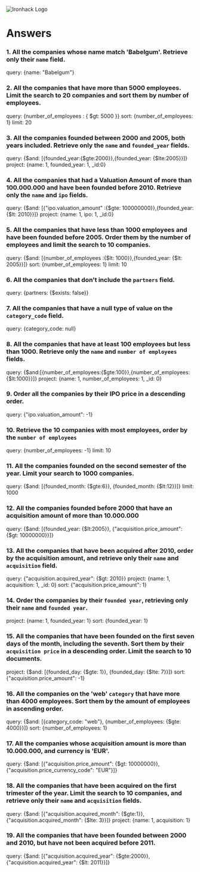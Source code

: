 ![Ironhack Logo](https://i.imgur.com/1QgrNNw.png)

# Answers

### 1. All the companies whose name match 'Babelgum'. Retrieve only their `name` field.

<!-- Your Code Goes Here -->
query: {name: "Babelgum"}

### 2. All the companies that have more than 5000 employees. Limit the search to 20 companies and sort them by **number of employees**.

<!-- Your Code Goes Here -->
query: {number_of_employees : { $gt: 5000 }}
sort: {number_of_employees: 1}
limit: 20

### 3. All the companies founded between 2000 and 2005, both years included. Retrieve only the `name` and `founded_year` fields.

<!-- Your Code Goes Here -->
query: {$and: [{founded_year:{$gte:2000}},{founded_year: {$lte:2005}}]}
project: {name: 1, founded_year: 1, _id:0}

### 4. All the companies that had a Valuation Amount of more than 100.000.000 and have been founded before 2010. Retrieve only the `name` and `ipo` fields.

<!-- Your Code Goes Here -->
query: {$and: [{"ipo.valuation_amount" :{$gte: 100000000}},{founded_year: {$lt: 2010}}]}
project: {name: 1, ipo: 1, _id:0}

### 5. All the companies that have less than 1000 employees and have been founded before 2005. Order them by the number of employees and limit the search to 10 companies.

<!-- Your Code Goes Here -->
query: {$and: [{number_of_employees :{$lt: 1000}},{founded_year: {$lt: 2005}}]}
sort: {number_of_employees: 1}
limit: 10

### 6. All the companies that don't include the `partners` field.

<!-- Your Code Goes Here -->
query: {partners: {$exists: false}}

### 7. All the companies that have a null type of value on the `category_code` field.

<!-- Your Code Goes Here -->
query: {category_code: null}

### 8. All the companies that have at least 100 employees but less than 1000. Retrieve only the `name` and `number of employees` fields.

<!-- Your Code Goes Here -->
query: {$and:[{number_of_employees:{$gte:100}},{number_of_employees:{$lt:1000}}]} 
project: {name: 1, number_of_employees: 1, _id: 0}

### 9. Order all the companies by their IPO price in a descending order.

<!-- Your Code Goes Here -->
query: {"ipo.valuation_amount": -1}

### 10. Retrieve the 10 companies with most employees, order by the `number of employees`

<!-- Your Code Goes Here -->
query: {number_of_employees: -1}
limit: 10

### 11. All the companies founded on the second semester of the year. Limit your search to 1000 companies.

<!-- Your Code Goes Here -->
query: {$and: [{founded_month: {$gte:6}}, {founded_month: {$lt:12}}]}
limit: 1000

### 12. All the companies founded before 2000 that have an acquisition amount of more than 10.000.000

<!-- Your Code Goes Here -->
query: {$and: [{founded_year: {$lt:2005}}, {"acquisition.price_amount": {$gt: 10000000}}]}

### 13. All the companies that have been acquired after 2010, order by the acquisition amount, and retrieve only their `name` and `acquisition` field.

<!-- Your Code Goes Here -->
query: {"acquisition.acquired_year": {$gt: 2010}}
project: {name: 1, acquisition: 1, _id: 0}
sort: {"acquisition.price_amount": 1}

### 14. Order the companies by their `founded year`, retrieving only their `name` and `founded year`.

<!-- Your Code Goes Here -->
project: {name: 1, founded_year: 1}
sort: {founded_year: 1}

### 15. All the companies that have been founded on the first seven days of the month, including the seventh. Sort them by their `acquisition price` in a descending order. Limit the search to 10 documents.

<!-- Your Code Goes Here -->
project: {$and: [{founded_day: {$gte: 1}}, {founded_day: {$lte: 7}}]}
sort: {"acquisition.price_amount": -1}

### 16. All the companies on the 'web' `category` that have more than 4000 employees. Sort them by the amount of employees in ascending order.

<!-- Your Code Goes Here -->
query: {$and: [{category_code: "web"}, {number_of_employees: {$gte: 4000}}]}
sort: {number_of_employees: 1}

### 17. All the companies whose acquisition amount is more than 10.000.000, and currency is 'EUR'.

<!-- Your Code Goes Here -->
query: {$and: [{"acquisition.price_amount": {$gt: 10000000}}, {"acquisition.price_currency_code": "EUR"}]}


### 18. All the companies that have been acquired on the first trimester of the year. Limit the search to 10 companies, and retrieve only their `name` and `acquisition` fields.

<!-- Your Code Goes Here -->
query: {$and: [{"acquisition.acquired_month": {$gte:1}}, {"acquisition.acquired_month": {$lte: 3}}]}
project: {name: 1, acquisition: 1}

### 19. All the companies that have been founded between 2000 and 2010, but have not been acquired before 2011.

<!-- Your Code Goes Here -->
query: {$and: [{"acquisition.acquired_year": {$gte:2000}}, {"acquisition.acquired_year": {$lt: 2011}}]}